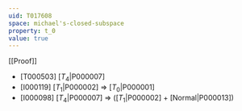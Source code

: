 ```yaml
---
uid: T017608
space: michael's-closed-subspace
property: t_0
value: true
---
```

[[Proof]]

* [T000503] [$T_4$|P000007]
* [I000119] [$T_1$|P000002] => [$T_0$|P000001]
* [I000098] [$T_4$|P000007] => ([$T_1$|P000002] + [Normal|P000013])

